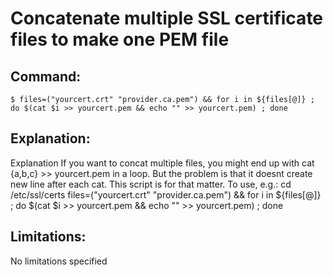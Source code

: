 # Concatenate multiple SSL certificate files to make one PEM file

## Command:
```
$ files=("yourcert.crt" "provider.ca.pem") && for i in ${files[@]} ; do $(cat $i >> yourcert.pem && echo "" >> yourcert.pem) ; done
```

## Explanation:
Explanation
If you want to concat multiple files, you might end up with cat {a,b,c} >> yourcert.pem  in a loop. But the problem is that it doesnt create new line after each cat.
This script is for that matter.
To use, e.g.:
cd /etc/ssl/certs
files=("yourcert.crt" "provider.ca.pem") && for i in ${files[@]} ; do $(cat $i >> yourcert.pem && echo "" >> yourcert.pem) ; done

## Limitations:
No limitations specified

